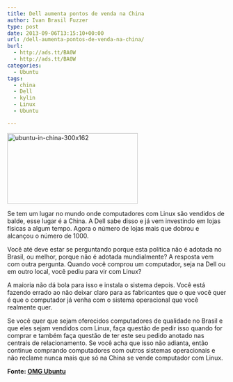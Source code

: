 ```yaml
---
title: Dell aumenta pontos de venda na China
author: Ivan Brasil Fuzzer
type: post
date: 2013-09-06T13:15:10+00:00
url: /dell-aumenta-pontos-de-venda-na-china/
burl:
  - http://ads.tt/BA0W
  - http://ads.tt/BA0W
categories:
  - Ubuntu
tags:
  - china
  - Dell
  - kylin
  - Linux
  - Ubuntu

---
```

<img class="aligncenter size-full wp-image-5985" alt="ubuntu-in-china-300x162" src="http://www.ubuntero.com.br/wp-content/uploads/2013/09/ubuntu-in-china-300x162.jpg" width="300" height="162" />

Se tem um lugar no mundo onde computadores com Linux são vendidos de balde, esse lugar é a China. A Dell sabe disso e já vem investindo em lojas físicas a algum tempo. Agora o número de lojas mais que dobrou e alcançou o número de 1000.

Você até deve estar se perguntando porque esta política não é adotada no Brasil, ou melhor, porque não é adotada mundialmente? A resposta vem com outra pergunta. Quando você comprou um computador, seja na Dell ou em outro local, você pediu para vir com Linux?

A maioria não dá bola para isso e instala o sistema depois. Você está fazendo errado ao não deixar claro para as fabricantes que o que você quer é que o computador já venha com o sistema operacional que você realmente quer.

Se você quer que sejam oferecidos computadores de qualidade no Brasil e que eles sejam vendidos com Linux, faça questão de pedir isso quando for comprar e também faça questão de ter este seu pedido anotado nas centrais de relacionamento. Se você acha que isso não adianta, então continue comprando computadores com outros sistemas operacionais e não reclame nunca mais que só na China se vende computador com Linux.

**Fonte: <a href="http://www.omgubuntu.co.uk/2013/09/dell-to-increase-number-of-stores-selling-ubuntu-loaded-laptops" target="_blank" rel="nofollow">OMG Ubuntu</a>**